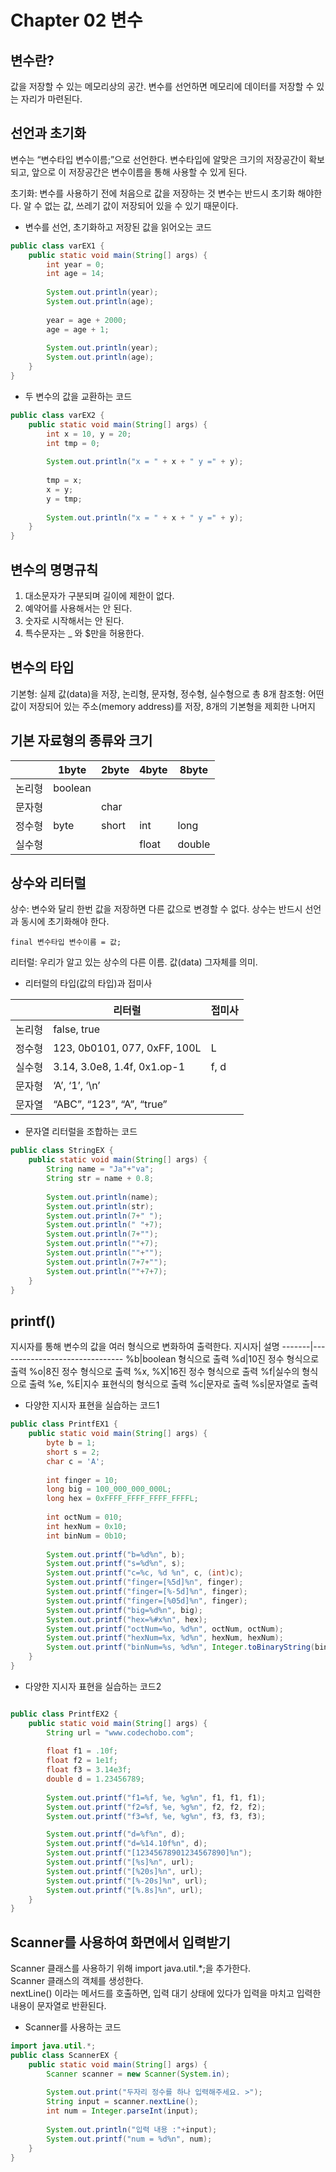 Chapter 02 변수
===============
변수란?
--------
값을 저장할 수 있는 메모리상의 공간. 
변수를 선언하면 메모리에 데이터를 저장할 수 있는 자리가 마련된다.

선언과 초기화
-------------
변수는 “변수타입 변수이름;”으로 선언한다.
변수타입에 알맞은 크기의 저장공간이 확보되고, 앞으로 이 저장공간은 변수이름을 통해 사용할 수 있게 된다.

초기화: 변수를 사용하기 전에 처음으로 값을 저장하는 것
변수는 반드시 초기화 해야한다. 알 수 없는 값, 쓰레기 값이 저장되어 있을 수 있기 때문이다. 

* 변수를 선언, 초기화하고 저장된 값을 읽어오는 코드
```java
public class varEX1 {
	public static void main(String[] args) {
		int year = 0;
		int age = 14;
		
		System.out.println(year);
		System.out.println(age);
		
		year = age + 2000;
		age = age + 1;
		
		System.out.println(year);
		System.out.println(age);
	}
}
```
* 두 변수의 값을 교환하는 코드
```java
public class varEX2 {
	public static void main(String[] args) {
		int x = 10, y = 20;
		int tmp = 0;
		
		System.out.println("x = " + x + " y =" + y);
		
		tmp = x;
		x = y;
		y = tmp;
		
		System.out.println("x = " + x + " y =" + y);
	}
}
```

변수의 명명규칙
-----------
1. 대소문자가 구분되며 길이에 제한이 없다.
2. 예약어를 사용해서는 안 된다.
3. 숫자로 시작해서는 안 된다.
4. 특수문자는 _ 와 $만을 허용한다.

변수의 타입
----------
기본형: 실제 값(data)을 저장, 논리형, 문자형, 정수형, 실수형으로 총 8개
참조형: 어떤 값이 저장되어 있는 주소(memory address)를 저장, 8개의 기본형을 제회한 나머지

기본 자료형의 종류와 크기
--------------------
||1byte|2byte|4byte|8byte|
|--------|--------|--------|--------|--------|
|논리형  |boolean |        |        |        |
|문자형  |        |char    |        |        |
|정수형  |byte    |short   |int     |long    |
|실수형  |        |        |float   |double  |

상수와 리터럴
---------
상수: 변수와 달리 한번 값을 저장하면 다른 값으로 변경할 수 없다.
상수는 반드시 선언과 동시에 초기화해야 한다.

	final 변수타입 변수이름 = 값;

리터럴: 우리가 알고 있는 상수의 다른 이름. 값(data) 그자체를 의미.   
* 리터럴의 타입(값의 타입)과 접미사

||리터럴|접미사|
|--------|--------|--------|
|논리형  |false, true |        |
|정수형  |123, 0b0101, 077, 0xFF, 100L|L    |
|실수형  |3.14, 3.0e8, 1.4f, 0x1.op-1|f, d   |
|문자형  |‘A’, ‘1’, ‘\n’|        |
|문자열  |“ABC”, “123”, “A”, “true”|        |

* 문자열 리터럴을 조합하는 코드
```java
public class StringEX {
	public static void main(String[] args) {
		String name = "Ja"+"va";
		String str = name + 0.8;
		
		System.out.println(name);
		System.out.println(str);
		System.out.println(7+" ");
		System.out.println(" "+7);
		System.out.println(7+"");
		System.out.println(""+7);
		System.out.println(""+"");
		System.out.println(7+7+"");
		System.out.println(""+7+7);
	}
}
```

printf()
----
지시자를 통해 변수의 값을 여러 형식으로 변화하여 출력한다.
지시자| 설명
-------|-------------------------------
%b|boolean 형식으로 출력
%d|10진 정수 형식으로 출력
%o|8진 정수 형식으로 출력
%x, %X|16진 정수 형식으로 출력
%f|실수의 형식으로 출력
%e, %E|지수 표현식의 형식으로 출력
%c|문자로 출력
%s|문자열로 출력

* 다양한 지시자 표현을 실습하는 코드1
```java
public class PrintfEX1 {
	public static void main(String[] args) {
		byte b = 1;
		short s = 2;
		char c = 'A';
		
		int finger = 10;
		long big = 100_000_000_000L;
		long hex = 0xFFFF_FFFF_FFFF_FFFFL;
		
		int octNum = 010;
		int hexNum = 0x10;
		int binNum = 0b10;
		
		System.out.printf("b=%d%n", b);
		System.out.printf("s=%d%n", s);
		System.out.printf("c=%c, %d %n", c, (int)c);
		System.out.printf("finger=[%5d]%n", finger);
		System.out.printf("finger=[%-5d]%n", finger);
		System.out.printf("finger=[%05d]%n", finger);
		System.out.printf("big=%d%n", big);
		System.out.printf("hex=%#x%n", hex);
		System.out.printf("octNum=%o, %d%n", octNum, octNum);
		System.out.printf("hexNum=%x, %d%n", hexNum, hexNum);
		System.out.printf("binNum=%s, %d%n", Integer.toBinaryString(binNum), binNum);
	}
}
```
* 다양한 지시자 표현을 실습하는 코드2
```java

public class PrintfEX2 {
	public static void main(String[] args) {
		String url = "www.codechobo.com";
		
		float f1 = .10f;
		float f2 = 1e1f;
		float f3 = 3.14e3f;
		double d = 1.23456789;
		
		System.out.printf("f1=%f, %e, %g%n", f1, f1, f1);
		System.out.printf("f2=%f, %e, %g%n", f2, f2, f2);
		System.out.printf("f3=%f, %e, %g%n", f3, f3, f3);

		System.out.printf("d=%f%n", d);
		System.out.printf("d=%14.10f%n", d);
		System.out.printf("[12345678901234567890]%n");
		System.out.printf("[%s]%n", url);
		System.out.printf("[%20s]%n", url);
		System.out.printf("[%-20s]%n", url);
		System.out.printf("[%.8s]%n", url);
	}
}
```

Scanner를 사용하여 화면에서 입력받기
-----------------
Scanner 클래스를 사용하기 위해 import java.util.*;을 추가한다.   
Scanner 클래스의 객체를 생성한다.   
nextLine() 이라는 메서드를 호출하면, 입력 대기 상태에 있다가 입력을 마치고 입력한 내용이 문자열로 반환된다.   
* Scanner를 사용하는 코드
```java
import java.util.*;
public class ScannerEX {
	public static void main(String[] args) {
		Scanner scanner = new Scanner(System.in);
		
		System.out.print("두자리 정수를 하나 입력해주세요. >");
		String input = scanner.nextLine();
		int num = Integer.parseInt(input);
		
		System.out.println("입력 내용 :"+input);
		System.out.printf("num = %d%n", num);
	}
}
```
